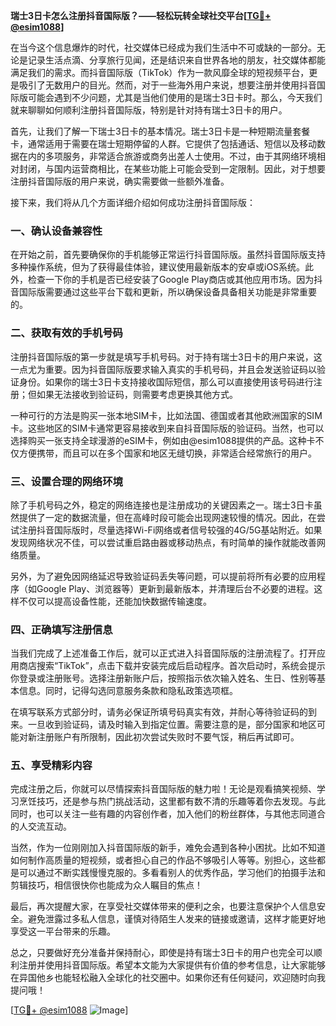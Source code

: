 **瑞士3日卡怎么注册抖音国际版？——轻松玩转全球社交平台[[TG💪+ @esim1088](https://t.me/s/esim1088)]**

在当今这个信息爆炸的时代，社交媒体已经成为我们生活中不可或缺的一部分。无论是记录生活点滴、分享旅行见闻，还是结识来自世界各地的朋友，社交媒体都能满足我们的需求。而抖音国际版（TikTok）作为一款风靡全球的短视频平台，更是吸引了无数用户的目光。然而，对于一些海外用户来说，想要注册并使用抖音国际版可能会遇到不少问题，尤其是当他们使用的是瑞士3日卡时。那么，今天我们就来聊聊如何顺利注册抖音国际版，特别是针对持有瑞士3日卡的用户。

首先，让我们了解一下瑞士3日卡的基本情况。瑞士3日卡是一种短期流量套餐卡，通常适用于需要在瑞士短期停留的人群。它提供了包括通话、短信以及移动数据在内的多项服务，非常适合旅游或商务出差人士使用。不过，由于其网络环境相对封闭，与国内运营商相比，在某些功能上可能会受到一定限制。因此，对于想要注册抖音国际版的用户来说，确实需要做一些额外准备。

接下来，我们将从几个方面详细介绍如何成功注册抖音国际版：

### 一、确认设备兼容性

在开始之前，首先要确保你的手机能够正常运行抖音国际版。虽然抖音国际版支持多种操作系统，但为了获得最佳体验，建议使用最新版本的安卓或iOS系统。此外，检查一下你的手机是否已经安装了Google Play商店或其他应用市场。因为抖音国际版需要通过这些平台下载和更新，所以确保设备具备相关功能是非常重要的。

### 二、获取有效的手机号码

注册抖音国际版的第一步就是填写手机号码。对于持有瑞士3日卡的用户来说，这一点尤为重要。因为抖音国际版要求输入真实的手机号码，并且会发送验证码以验证身份。如果你的瑞士3日卡支持接收国际短信，那么可以直接使用该号码进行注册；但如果无法接收到验证码，则需要考虑更换其他方式。

一种可行的方法是购买一张本地SIM卡，比如法国、德国或者其他欧洲国家的SIM卡。这些地区的SIM卡通常更容易接收到来自抖音国际版的验证码。当然，也可以选择购买一张支持全球漫游的eSIM卡，例如由@esim1088提供的产品。这种卡不仅方便携带，而且可以在多个国家和地区无缝切换，非常适合经常旅行的用户。

### 三、设置合理的网络环境

除了手机号码之外，稳定的网络连接也是注册成功的关键因素之一。瑞士3日卡虽然提供了一定的数据流量，但在高峰时段可能会出现网速较慢的情况。因此，在尝试注册抖音国际版时，尽量选择Wi-Fi网络或者信号较强的4G/5G基站附近。如果发现网络状况不佳，可以尝试重启路由器或移动热点，有时简单的操作就能改善网络质量。

另外，为了避免因网络延迟导致验证码丢失等问题，可以提前将所有必要的应用程序（如Google Play、浏览器等）更新到最新版本，并清理后台不必要的进程。这样不仅可以提高设备性能，还能加快数据传输速度。

### 四、正确填写注册信息

当我们完成了上述准备工作后，就可以正式进入抖音国际版的注册流程了。打开应用商店搜索“TikTok”，点击下载并安装完成后启动程序。首次启动时，系统会提示你登录或注册账号。选择注册新账户后，按照指示依次输入姓名、生日、性别等基本信息。同时，记得勾选同意服务条款和隐私政策选项框。

在填写联系方式部分时，请务必保证所填号码真实有效，并耐心等待验证码的到来。一旦收到验证码，请及时输入到指定位置。需要注意的是，部分国家和地区可能对新注册账户有所限制，因此初次尝试失败时不要气馁，稍后再试即可。

### 五、享受精彩内容

完成注册之后，你就可以尽情探索抖音国际版的魅力啦！无论是观看搞笑视频、学习烹饪技巧，还是参与热门挑战活动，这里都有数不清的乐趣等着你去发现。与此同时，也可以关注一些有趣的内容创作者，加入他们的粉丝群体，与其他志同道合的人交流互动。

当然，作为一位刚刚加入抖音国际版的新手，难免会遇到各种小困扰。比如不知道如何制作高质量的短视频，或者担心自己的作品不够吸引人等等。别担心，这些都是可以通过不断实践慢慢克服的。多看看别人的优秀作品，学习他们的拍摄手法和剪辑技巧，相信很快你也能成为众人瞩目的焦点！

最后，再次提醒大家，在享受社交媒体带来的便利之余，也要注意保护个人信息安全。避免泄露过多私人信息，谨慎对待陌生人发来的链接或邀请，这样才能更好地享受这一平台带来的乐趣。

总之，只要做好充分准备并保持耐心，即使是持有瑞士3日卡的用户也完全可以顺利注册并使用抖音国际版。希望本文能为大家提供有价值的参考信息，让大家能够在异国他乡也能轻松融入全球化的社交圈中。如果你还有任何疑问，欢迎随时向我提问哦！

[[TG💪+ @esim1088](https://t.me/s/esim1088) ![Image](https://i.postimg.cc/4NQfJmqS/Snipaste-2025-05-13-00-14-12.png)]